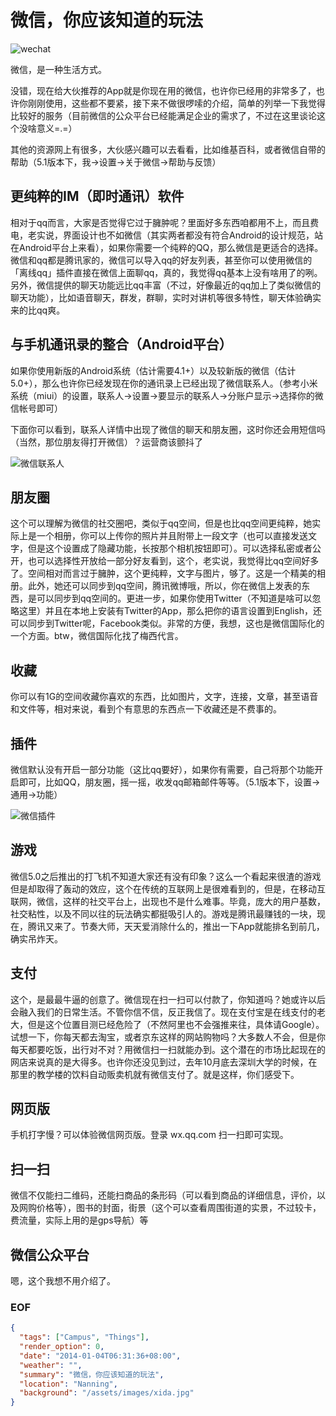 微信，你应该知道的玩法
======================
![wechat](http://farm3.staticflickr.com/2811/11738815385_6f650ff36a_q.jpg)

微信，是一种生活方式。

没错，现在给大伙推荐的App就是你现在用的微信，也许你已经用的非常多了，也许你刚刚使用，这些都不要紧，接下来不做很啰嗦的介绍，简单的列举一下我觉得比较好的服务（目前微信的公众平台已经能满足企业的需求了，不过在这里谈论这个没啥意义=.=）

其他的资源网上有很多，大伙感兴趣可以去看看，比如维基百科，或者微信自带的帮助（5.1版本下，我->设置->关于微信->帮助与反馈）

## 更纯粹的IM（即时通讯）软件
相对于qq而言，大家是否觉得它过于臃肿呢？里面好多东西咱都用不上，而且费电，老实说，界面设计也不如微信（其实两者都没有符合Android的设计规范，站在Android平台上来看），如果你需要一个纯粹的QQ，那么微信是更适合的选择。微信和qq都是腾讯家的，微信可以导入qq的好友列表，甚至你可以使用微信的「离线qq」插件直接在微信上面聊qq，真的，我觉得qq基本上没有啥用了的咧。另外，微信提供的聊天功能远比qq丰富（不过，好像最近的qq加上了类似微信的聊天功能），比如语音聊天，群发，群聊，实时对讲机等很多特性，聊天体验确实来的比qq爽。

## 与手机通讯录的整合（Android平台）
如果你使用新版的Android系统（估计需要4.1+）以及较新版的微信（估计5.0+），那么也许你已经发现在你的通讯录上已经出现了微信联系人。（参考小米系统（miui）的设置，联系人->设置->要显示的联系人->分账户显示->选择你的微信帐号即可）

下面你可以看到，联系人详情中出现了微信的聊天和朋友圈，这时你还会用短信吗（当然，那位朋友得打开微信）？运营商该颤抖了

![微信联系人](http://farm6.staticflickr.com/5543/11739769636_a3c696d042_o.jpg)

## 朋友圈
这个可以理解为微信的社交圈吧，类似于qq空间，但是也比qq空间更纯粹，她实际上是一个相册，你可以上传你的照片并且附带上一段文字（也可以直接发送文字，但是这个设置成了隐藏功能，长按那个相机按钮即可）。可以选择私密或者公开，也可以选择性开放给一部分好友看到，这个，老实说，我觉得比qq空间好多了。空间相对而言过于臃肿，这个更纯粹，文字与图片，够了。这是一个精美的相册。此外，她还可以同步到qq空间，腾讯微博哦，所以，你在微信上发表的东西，是可以同步到qq空间的。更进一步，如果你使用Twitter（不知道是啥可以忽略这里）并且在本地上安装有Twitter的App，那么把你的语言设置到English，还可以同步到Twitter呢，Facebook类似。非常的方便，我想，这也是微信国际化的一个方面。btw，微信国际化找了梅西代言。

## 收藏
你可以有1G的空间收藏你喜欢的东西，比如图片，文字，连接，文章，甚至语音和文件等，相对来说，看到个有意思的东西点一下收藏还是不费事的。

## 插件
微信默认没有开启一部分功能（这比qq要好），如果你有需要，自己将那个功能开启即可，比如QQ，朋友圈，摇一摇，收发qq邮箱邮件等等。（5.1版本下，设置->通用->功能）

![微信插件](http://farm8.staticflickr.com/7435/11739770176_3a979bd60e_o.png)

## 游戏
微信5.0之后推出的打飞机不知道大家还有没有印象？这么一个看起来很渣的游戏但是却取得了轰动的效应，这个在传统的互联网上是很难看到的，但是，在移动互联网，微信，这样的社交平台上，出现也不是什么难事。毕竟，庞大的用户基数，社交粘性，以及不同以往的玩法确实都挺吸引人的。游戏是腾讯最赚钱的一块，现在，腾讯又来了。节奏大师，天天爱消除什么的，推出一下App就能排名到前几，确实吊炸天。

## 支付
这个，是最最牛逼的创意了。微信现在扫一扫可以付款了，你知道吗？她或许以后会融入我们的日常生活。不管你信不信，反正我信了。现在支付宝是在线支付的老大，但是这个位置目测已经危险了（不然阿里也不会强推来往，具体请Google）。试想一下，你每天都去淘宝，或者京东这样的网站购物吗？大多数人不会，但是你每天都要吃饭，出行对不对？用微信扫一扫就能办到。这个潜在的市场比起现在的网店来说真的是大得多。也许你还没见到过，去年10月底去深圳大学的时候，在那里的教学楼的饮料自动贩卖机就有微信支付了。就是这样，你们感受下。

## 网页版
手机打字慢？可以体验微信网页版。登录 wx.qq.com 扫一扫即可实现。

## 扫一扫
微信不仅能扫二维码，还能扫商品的条形码（可以看到商品的详细信息，评价，以及网购价格等），图书的封面，街景（这个可以查看周围街道的实景，不过较卡，费流量，实际上用的是gps导航）等

## 微信公众平台
嗯，这个我想不用介绍了。


### EOF
```json
{
  "tags": ["Campus", "Things"],
  "render_option": 0,
  "date": "2014-01-04T06:31:36+08:00",
  "weather": "",
  "summary": "微信，你应该知道的玩法",
  "location": "Nanning",
  "background": "/assets/images/xida.jpg"
}
```
